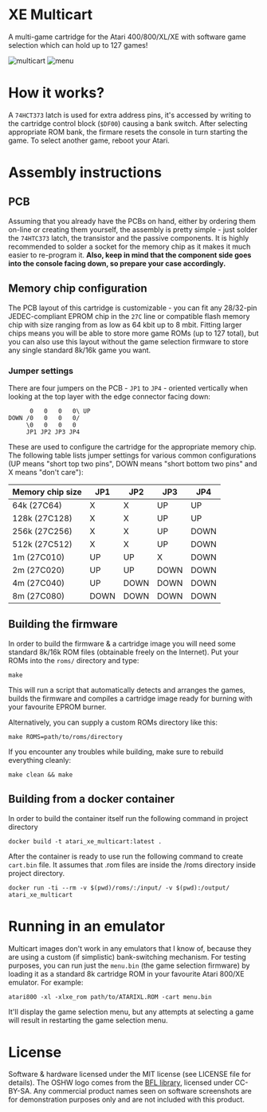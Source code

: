 # XE Multicart

A multi-game cartridge for the Atari 400/800/XL/XE with software game selection which can hold up to 127 games!

![multicart](multicart.png) ![menu](menu.png)

# How it works?

A `74HCT373` latch is used for extra address pins, it's accessed by writing to the cartridge control block (`$DF00`) causing a bank switch. After selecting appropriate ROM bank, the firmare resets the console in turn starting the game. To select another game, reboot your Atari.

# Assembly instructions
## PCB
Assuming that you already have the PCBs on hand, either by ordering them on-line or creating them yourself, the assembly is pretty simple - just solder the `74HTC373` latch, the transistor and the passive components. It is highly recommended to solder a socket for the memory chip as it makes it much easier to re-program it. **Also, keep in mind that the component side goes into the console facing down, so prepare your case accordingly.**

## Memory chip configuration

The PCB layout of this cartridge is customizable - you can fit any 28/32-pin JEDEC-compliant EPROM chip in the `27C` line or compatible flash memory chip with size ranging from as low as 64 kbit up to 8 mbit. Fitting larger chips means you will be able to store more game ROMs (up to 127 total), but you can also use this layout without the game selection firmware to store any single standard 8k/16k game you want.

### Jumper settings

There are four jumpers on the PCB - `JP1` to `JP4` - oriented vertically when looking at the top layer with the edge connector facing down:

```
      0   0   0   0\ UP
DOWN /0   0   0   0/
     \0   0   0   0
     JP1 JP2 JP3 JP4
```

These are used to configure the cartridge for the appropriate memory chip. The following table lists jumper settings for various common configurations (UP means "short top two pins", DOWN means "short bottom two pins" and X means "don't care"):

| Memory chip size | JP1  | JP2  | JP3  | JP4  |
| ---------------- | ---- | ---- | ---- | ---- |
| 64k (27C64)      | X    | X    | UP   | UP   |
| 128k (27C128)    | X    | X    | UP   | UP   |
| 256k (27C256)    | X    | X    | UP   | DOWN |
| 512k (27C512)    | X    | X    | UP   | DOWN |
| 1m (27C010)       | UP   | UP   | X    | DOWN |
| 2m (27C020)       | UP   | UP   | DOWN | DOWN |
| 4m (27C040)       | UP   | DOWN | DOWN | DOWN |
| 8m (27C080)       | DOWN | DOWN | DOWN | DOWN |

## Building the firmware

In order to build the firmware & a cartridge image you will need some standard 8k/16k ROM files (obtainable freely on the Internet). Put your ROMs into the `roms/` directory and type:

```
make
```

This will run a script that automatically detects and arranges the games, builds the firmware and compiles a cartridge image ready for burning with your favourite EPROM burner.

Alternatively, you can supply a custom ROMs directory like this:

```
make ROMS=path/to/roms/directory
```

If you encounter any troubles while building, make sure to rebuild everything cleanly:

```
make clean && make
```
## Building from a docker container

In order to build the container itself run the following command in project directory

```
docker build -t atari_xe_multicart:latest .
```

After the container is ready to use run the following command to create `cart.bin` file. It assumes that .rom files are inside the /roms directory inside project directory.

```
docker run -ti --rm -v $(pwd)/roms/:/input/ -v $(pwd):/output/ atari_xe_multicart
```

# Running in an emulator

Multicart images don't work in any emulators that I know of, because they are using a custom (if simplistic) bank-switching mechanism. For testing purposes, you can run just the `menu.bin` (the game selection firmware) by loading it as a standard 8k cartridge ROM in your favourite Atari 800/XE emulator. For example:

```
atari800 -xl -xlxe_rom path/to/ATARIXL.ROM -cart menu.bin
```

It'll display the game selection menu, but any attempts at selecting a game will result in restarting the game selection menu.

# License

Software & hardware licensed under the MIT license (see LICENSE file for details). The OSHW logo comes from the [BFL library](http://www.baconfatlabs.com/2011/11/oshw-eagle-symbols-for-schematic-and-silkscreen/), licensed under CC-BY-SA. Any commercial product names seen on software screenshots are for demonstration purposes only and are not included with this product.
